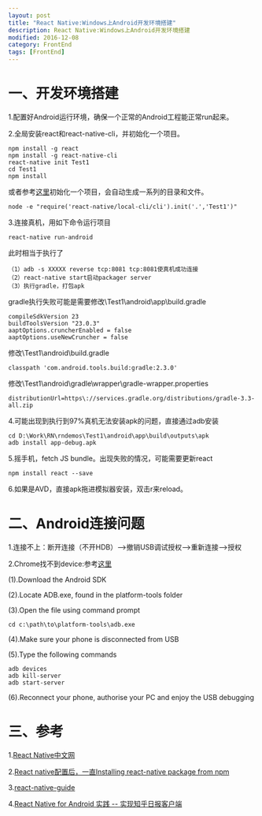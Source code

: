 ```yaml
---
layout: post
title: "React Native:Windows上Android开发环境搭建"
description: React Native:Windows上Android开发环境搭建
modified: 2016-12-08
category: FrontEnd
tags: [FrontEnd]
---
```


# 一、开发环境搭建

1.配置好Android运行环境，确保一个正常的Android工程能正常run起来。

2.全局安装react和react-native-cli，并初始化一个项目。

    npm install -g react
    npm install -g react-native-cli
    react-native init Test1
    cd Test1
    npm install
    
或者参考[这里](https://segmentfault.com/q/1010000004033633)初始化一个项目，会自动生成一系列的目录和文件。

    node -e "require('react-native/local-cli/cli').init('.','Test1')"

3.连接真机，用如下命令运行项目

    react-native run-android

此时相当于执行了

    （1）adb -s XXXXX reverse tcp:8081 tcp:8081使真机成功连接
    （2）react-native start启动packager server
    （3）执行gradle，打包apk

gradle执行失败可能是需要修改\Test1\android\app\build.gradle

    compileSdkVersion 23
    buildToolsVersion "23.0.3"
    aaptOptions.cruncherEnabled = false
    aaptOptions.useNewCruncher = false
    
修改\Test1\android\build.gradle

    classpath 'com.android.tools.build:gradle:2.3.0'
    
修改\Test1\android\gradle\wrapper\gradle-wrapper.properties

    distributionUrl=https\://services.gradle.org/distributions/gradle-3.3-all.zip

4.可能出现到执行到97%真机无法安装apk的问题，直接通过adb安装

    cd D:\Work\RN\rndemos\Test1\android\app\build\outputs\apk
    adb install app-debug.apk

5.摇手机，fetch JS bundle。出现失败的情况，可能需要更新react

    npm install react --save

6.如果是AVD，直接apk拖进模拟器安装，双击r来reload。

# 二、Android连接问题

1.连接不上：断开连接（不开HDB）-->撤销USB调试授权-->重新连接-->授权

2.Chrome找不到device:参考[这里](http://stackoverflow.com/questions/20408996/native-usb-debugging-on-chrome-32-doesnt-detect-device)

(1).Download the Android SDK

(2).Locate ADB.exe, found in the platform-tools folder

(3).Open the file using command prompt

	cd c:\path\to\platform-tools\adb.exe

(4).Make sure your phone is disconnected from USB

(5).Type the following commands

	adb devices
	adb kill-server
	adb start-server

(6).Reconnect your phone, authorise your PC and enjoy the USB debugging

# 三、参考

1.[React Native中文网](http://reactnative.cn/)

2.[React native配置后，一直Installing react-native package from npm](https://segmentfault.com/q/1010000004033633)

3.[react-native-guide](https://github.com/reactnativecn/react-native-guide)

4.[React Native for Android 实践 -- 实现知乎日报客户端](http://www.race604.com/react-native-android-practice/)




